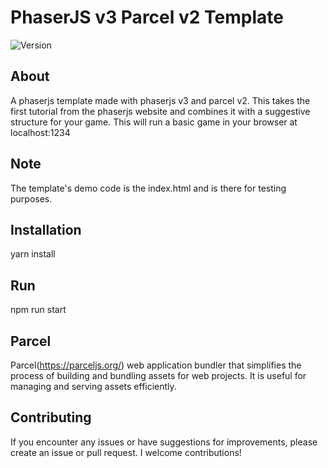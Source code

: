# PhaserJS v3 Parcel v2 Template

![Version](https://img.shields.io/badge/version-1.0.0-brightgreen)


## About
A phaserjs template made with phaserjs v3 and parcel v2. This takes the first tutorial from the phaserjs website and combines it with a suggestive structure for your game. This will run a basic game in your browser at localhost:1234

## Note
The template's demo code is the index.html and is there for testing purposes.  

## Installation
yarn install

## Run
npm run start

## Parcel
Parcel(https://parceljs.org/) web application bundler that simplifies the process of building and bundling assets for web projects. It is useful for managing and serving assets efficiently.  

## Contributing
If you encounter any issues or have suggestions for improvements, please create an issue or pull request. I welcome contributions!
